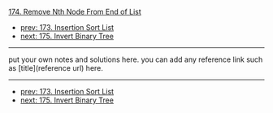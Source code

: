 [174. Remove Nth Node From End of List](http://www.lintcode.com/problem/remove-nth-node-from-end-of-list)

- [prev: 173. Insertion Sort List](173-insertion-sort-list.md)
- [next: 175. Invert Binary Tree](175-invert-binary-tree.md)

---

put your own notes and solutions here.
you can add any reference link such as [title](reference url) here.

---

- [prev: 173. Insertion Sort List](173-insertion-sort-list.md)
- [next: 175. Invert Binary Tree](175-invert-binary-tree.md)
